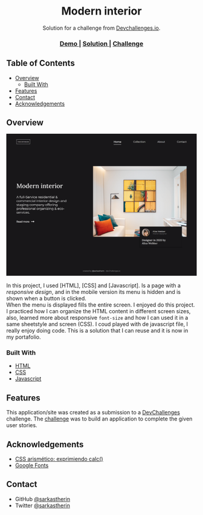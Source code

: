 <!-- Please update value in the {}  -->

<h1 align="center">Modern interior</h1>

<div align="center">
   Solution for a challenge from  <a href="http://devchallenges.io" target="_blank">Devchallenges.io</a>.
</div>

<div align="center">
  <h3>
    <a href="https://gallant-sammet-292496.netlify.app/">
      Demo
    </a>
    <span> | </span>
    <a href="https://gallant-sammet-292496.netlify.app/">
      Solution
    </a>
    <span> | </span>
    <a href="https://devchallenges.io/challenges/Jymh2b2FyebRTUljkNcb">
      Challenge
    </a>
  </h3>
</div>

<!-- TABLE OF CONTENTS -->

## Table of Contents

- [Overview](#overview)
  - [Built With](#built-with)
- [Features](#features)
- [Contact](#contact)
- [Acknowledgements](#acknowledgements)

<!-- OVERVIEW -->

## Overview

![screenshot](SS-moderInterior.png)

In this project, I used [HTML], [CSS] and [Javascript]. Is a page with a *responsive design*, and in the mobile version its menu is hidden and is shown when a button is clicked. <br> When the menu is displayed fills the entire screen.
I enjoyed do this project. I practiced how I can organize the HTML content  in different screen sizes, also, learned more about responsive `font-size` and how I can used it in a same sheetstyle and screen (CSS). I coud played with de javascript file, I really enjoy doing code. This is a solution that I can reuse and it is now in my portafolio.

### Built With

<!-- This section should list any major frameworks that you built your project using. Here are a few examples.-->

- [HTML]()
- [CSS]()
- [Javascript]()

## Features

<!-- List the features of your application or follow the template. Don't share the figma file here :) -->

This application/site was created as a submission to a [DevChallenges](https://devchallenges.io/challenges) challenge. The [challenge](https://devchallenges.io/challenges/Jymh2b2FyebRTUljkNcb) was to build an application to complete the given user stories.

## Acknowledgements

<!-- This section should list any articles or add-ons/plugins that helps you to complete the project. This is optional but it will help you in the future. For exmpale -->

- [CSS arismético: exprimiendo calc()](https://octuweb.com/css-aritmetico-exprimiendo-calc/)
- [Google Fonts](https://fonts.google.com/)

## Contact

- GitHub [@sarkastherin](https://github.com/Sarkastherin)
- Twitter [@sarkastherin](https://twitter.com/SarKastherin)
